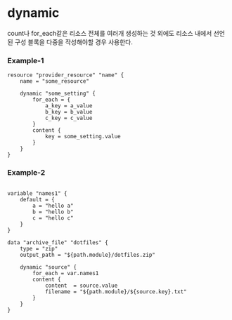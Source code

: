 # dynamic

count나 for_each같은 리소스 전체를 여러개 생성하는 것 외에도 리소스 내에서 선언된 구성 블록을 다중을 작성해야할 경우 사용한다.


### Example-1
```BNF
resource "provider_resource" "name" {
    name = "some_resource"

    dynamic "some_setting" {
        for_each = {
            a_key = a_value
            b_key = b_value
            c_key = c_value    
        }
        content {
            key = some_setting.value
        }
    }
}
```

### Example-2
```BNF

variable "names1" {
    default = {
        a = "hello a"
        b = "hello b"
        c = "hello c"   
    }
}

data "archive_file" "dotfiles" {
    type = "zip"
    output_path = "${path.module}/dotfiles.zip"

    dynamic "source" {
        for_each = var.names1
        content {
            content  = source.value
            filename = "${path.module}/${source.key}.txt"
        }
    }
}
```